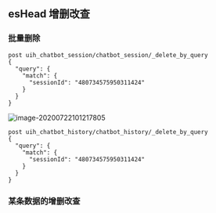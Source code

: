 ## esHead 增删改查



### 批量删除

```
post uih_chatbot_session/chatbot_session/_delete_by_query
{
  "query": {
    "match": {
      "sessionId": "480734575950311424"
    }
  }
}
```

![image-20200722101217805](es相关整理.assets/image-20200722101217805.png)



```
post uih_chatbot_history/chatbot_history/_delete_by_query
{
  "query": {
    "match": {
      "sessionId": "480734575950311424"
    }
  }
}
```



### 某条数据的增删改查

